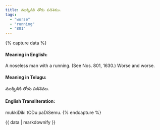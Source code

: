 ```yaml
---
title: ముక్కిడికి తోడు పడిశెము.
tags:
  - "worse"
  - "running"
  - "801"
---
```


{% capture data %}
#### Meaning in English:
A noseless man with a running.
(See Nos. 801, 1630.)
Worse and worse.

#### Meaning in Telugu:
ముక్కిడికి తోడు పడిశెము.

#### English Transliteration:
mukkiDiki tODu paDiSemu.
{% endcapture %}

{{ data | markdownify }}

